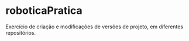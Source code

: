 # roboticaPratica
Exercício de criação e modificações de versões de projeto, em diferentes repositórios.
